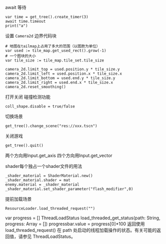 await 等待
```gdscript
var time = get_tree().create_timer(3)
await time.timeout
print("a")
```

设置 `Camera2d` 边界代码块
```gdscript
# 地图在tailmap上占用了多大的范围（以图款为单位）
var used := tile_map.get_used_rect().grow(-1)
# 一个图块的大小
var tile_size := tile_map.tile_set.tile_size

camera_2d.limit_top = used.position.y * tile_size.y
camera_2d.limit_left = used.position.x * tile_size.x
camera_2d.limit_bottom = used.end.y * tile_size.y
camera_2d.limit_right = used.end.x * tile_size.x
camera_2d.reset_smoothing()
```

打开关闭 碰撞检测功能
```gdscript
coll_shape.disable = true/false
```

切换场景
```gdscript
get_tree().change_scene("res://xxx.tscn")
```

关闭游戏
```gdscript
get_tree().quit()
```

两个方向用Input.get_axis
四个方向用Input.get_vector

shader每个独占一个shader文件的用法
```
_shader_material = ShaderMaterial.new()
_shader_material.shader = mat
enemy.material = _shader_material
_shader_material.set_shader_parameter("flash_modifier",0)
```

提前加载场景 
```
ResourceLoader.load_threaded_request("")

```
var progress = []
ThreadLoadStatus load_threaded_get_status(path: String, progress: Array = [])
progressbar.value = progress[0]*100
返回使用 load_threaded_request() 在 path 处启动的线程加载操作的状态。有关可能的返回值，请参见 ThreadLoadStatus。
